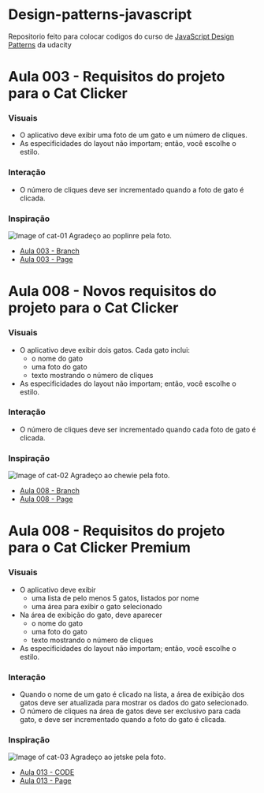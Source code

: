 # Design-patterns-javascript


Repositorio feito para colocar codigos do curso de [JavaScript Design Patterns](https://br.udacity.com/course/javascript-design-patterns--ud989) da udacity


# Aula 003 - Requisitos do projeto para o Cat Clicker
### Visuais ###
* O aplicativo deve exibir uma foto de um gato e um número de cliques.
* As especificidades do layout não importam; então, você escolhe o estilo.
### Interação ###
* O número de cliques deve ser incrementado quando a foto de gato é clicada.
### Inspiração ###
![Image of cat-01](https://lh3.ggpht.com/nlI91wYNCrjjNy5f-S3CmVehIBM4cprx-JFWOztLk7vFlhYuFR6YnxcT446AvxYg4Ab7M1Fy0twaOCWYcUk=s0#w=640&h=426)
Agradeço ao poplinre pela foto.

* [Aula 003 - Branch](https://github.com/contesini/design-patterns-javascript/tree/Aula-003---Cat-click)
* [Aula 003 - Page]()


# Aula 008 - Novos requisitos do projeto para o Cat Clicker
### Visuais ###
* O aplicativo deve exibir dois gatos. Cada gato inclui:
    * o nome do gato
    * uma foto do gato
    * texto mostrando o número de cliques
* As especificidades do layout não importam; então, você escolhe o estilo.
### Interação ###
* O número de cliques deve ser incrementado quando cada foto de gato é clicada.

### Inspiração ###
![Image of cat-02](https://lh3.ggpht.com/kixazxoJ2ufl3ACj2I85Xsy-Rfog97BM75ZiLaX02KgeYramAEqlEHqPC3rKqdQj4C1VFnXXryadFs1J9A=s0#w=640&h=496)
Agradeço ao chewie pela foto.

* [Aula 008 - Branch](https://github.com/contesini/design-patterns-javascript/tree/Aula-008---Cat-click)
* [Aula 008 - Page]()


# Aula 008 - Requisitos do projeto para o Cat Clicker Premium
### Visuais ###
* O aplicativo deve exibir
    * uma lista de pelo menos 5 gatos, listados por nome
    * uma área para exibir o gato selecionado
* Na área de exibição do gato, deve aparecer
    * o nome do gato
    * uma foto do gato
    * texto mostrando o número de cliques
* As especificidades do layout não importam; então, você escolhe o estilo.

### Interação ###
* Quando o nome de um gato é clicado na lista, a área de exibição dos gatos deve ser atualizada para mostrar os dados do gato selecionado.
* O número de cliques na área de gatos deve ser exclusivo para cada gato, e deve ser incrementado quando a foto do gato é clicada.

### Inspiração ###
![Image of cat-03](https://lh5.ggpht.com/LfjkdmOKkGLvCt-VuRlWGjAjXqTBrPjRsokTNKBtCh8IFPRetGaXIpTQGE2e7ZCUaG2azKNkz38KkbM_emA=s0#w=640&h=454)
Agradeço ao jetske pela foto.
* [Aula 013 - CODE](https://github.com/contesini/design-patterns-javascript/blob/Aula-013---Cat-click-premium/index.html)
* [Aula 013 - Page](https://design-patterns-013.firebaseapp.com/)